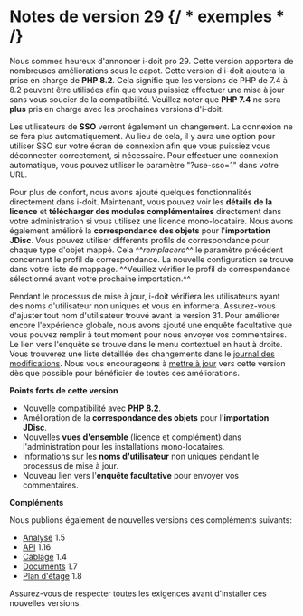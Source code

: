 # Notes de version 29 {/ * exemples * /}

Nous sommes heureux d'annoncer i-doit pro 29. Cette version apportera de nombreuses améliorations sous le capot.
Cette version d'i-doit ajoutera la prise en charge de **PHP 8.2**. Cela signifie que les versions de PHP de 7.4 à 8.2 peuvent être utilisées afin que vous puissiez effectuer une mise à jour sans vous soucier de la compatibilité. Veuillez noter que **PHP 7.4** ne sera **plus** pris en charge avec les prochaines versions d'i-doit.

Les utilisateurs de **SSO** verront également un changement. La connexion ne se fera plus automatiquement. Au lieu de cela, il y aura une option pour utiliser SSO sur votre écran de connexion afin que vous puissiez vous déconnecter correctement, si nécessaire. Pour effectuer une connexion automatique, vous pouvez utiliser le paramètre "?use-sso=1" dans votre URL.

Pour plus de confort, nous avons ajouté quelques fonctionnalités directement dans i-doit. Maintenant, vous pouvez voir les **détails de la licence** et **télécharger des modules complémentaires** directement dans votre administration si vous utilisez une licence mono-locataire.
Nous avons également amélioré la **correspondance des objets** pour l'**importation JDisc**. Vous pouvez utiliser différents profils de correspondance pour chaque type d'objet mappé. Cela ^^_remplacera_^^ le paramètre précédent concernant le profil de correspondance. La nouvelle configuration se trouve dans votre liste de mappage. ^^Veuillez vérifier le profil de correspondance sélectionné avant votre prochaine importation.^^

Pendant le processus de mise à jour, i-doit vérifiera les utilisateurs ayant des noms d'utilisateur non uniques et vous en informera. Assurez-vous d'ajuster tout nom d'utilisateur trouvé avant la version 31.
Pour améliorer encore l'expérience globale, nous avons ajouté une enquête facultative que vous pouvez remplir à tout moment pour nous envoyer vos commentaires. Le lien vers l'enquête se trouve dans le menu contextuel en haut à droite.
Vous trouverez une liste détaillée des changements dans le [journal des modifications](../changelogs/changelog-29.md). Nous vous encourageons à [mettre à jour](../../maintenance-and-operation/index.md) vers cette version dès que possible pour bénéficier de toutes ces améliorations.

**Points forts de cette version**

-   Nouvelle compatibilité avec **PHP 8.2**.
-   Amélioration de la **correspondance des objets** pour l'**importation JDisc**.
-   Nouvelles **vues d'ensemble** (licence et complément) dans l'administration pour les installations mono-locataires.
-   Informations sur les **noms d'utilisateur** non uniques pendant le processus de mise à jour.
-   Nouveau lien vers l'**enquête facultative** pour envoyer vos commentaires.

**Compléments**

Nous publions également de nouvelles versions des compléments suivants:

-   [Analyse](../../i-doit-pro-add-ons/analysis.md) 1.5
-   [API](../../i-doit-pro-add-ons/api/index.md) 1.16
-   [Câblage](../../i-doit-pro-add-ons/cabling.md) 1.4
-   [Documents](../../i-doit-pro-add-ons/documents/index.md) 1.7
-   [Plan d'étage](../../i-doit-pro-add-ons/floorplan.md) 1.8

Assurez-vous de respecter toutes les exigences avant d'installer ces nouvelles versions.
